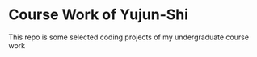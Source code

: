 # Course Work of Yujun-Shi

This repo is some selected coding projects of my undergraduate course work

